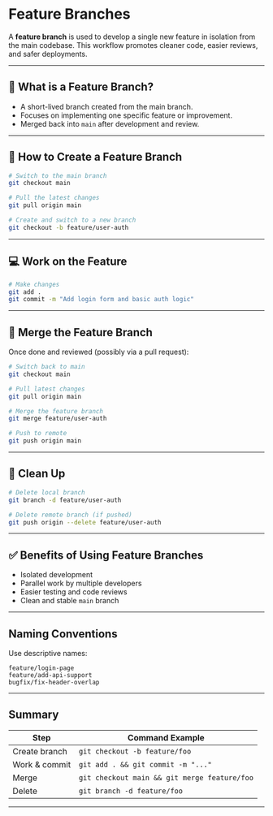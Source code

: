 # Feature Branches

A **feature branch** is used to develop a single new feature in isolation from the main codebase. This workflow promotes cleaner code, easier reviews, and safer deployments.

---

## 🔀 What is a Feature Branch?

- A short-lived branch created from the main branch.
- Focuses on implementing one specific feature or improvement.
- Merged back into `main` after development and review.

---

## 🔧 How to Create a Feature Branch

```bash
# Switch to the main branch
git checkout main

# Pull the latest changes
git pull origin main

# Create and switch to a new branch
git checkout -b feature/user-auth
```

---

## 💻 Work on the Feature

```bash
# Make changes
git add .
git commit -m "Add login form and basic auth logic"
```

---

## 🔁 Merge the Feature Branch

Once done and reviewed (possibly via a pull request):

```bash
# Switch back to main
git checkout main

# Pull latest changes
git pull origin main

# Merge the feature branch
git merge feature/user-auth

# Push to remote
git push origin main
```

---

## 🧹 Clean Up

```bash
# Delete local branch
git branch -d feature/user-auth

# Delete remote branch (if pushed)
git push origin --delete feature/user-auth
```

---

## ✅ Benefits of Using Feature Branches

- Isolated development
- Parallel work by multiple developers
- Easier testing and code reviews
- Clean and stable `main` branch

---

## Naming Conventions

Use descriptive names:

```
feature/login-page
feature/add-api-support
bugfix/fix-header-overlap
```

---

## Summary

| Step              | Command Example                            |
|-------------------|---------------------------------------------|
| Create branch     | `git checkout -b feature/foo`               |
| Work & commit     | `git add . && git commit -m "..."`          |
| Merge             | `git checkout main && git merge feature/foo`|
| Delete            | `git branch -d feature/foo`                 |

---
